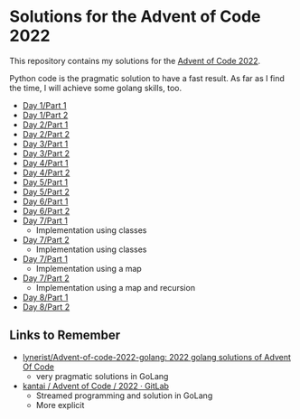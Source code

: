 # Solutions for the Advent of Code 2022

This repository contains my solutions for the [Advent of Code 2022](https://adventofcode.com/2022).

Python code is the pragmatic solution to have a fast result. As far as I find
the time, I will achieve some golang skills, too.

- [Day 1/Part 1](01/snacks_part1.py)
- [Day 1/Part 2](01/snacks_part2.py)
- [Day 2/Part 1](02/srp_part1.py)
- [Day 2/Part 2](02/srp_part2.py)
- [Day 3/Part 1](03/rucksacks_part1.py)
- [Day 3/Part 2](03/rucksacks_part2.py)
- [Day 4/Part 1](04/cleanup_part1.py)
- [Day 4/Part 2](04/cleanup_part2.py)
- [Day 5/Part 1](05/crates_part1.py)
- [Day 5/Part 2](05/crates_part2.py)
- [Day 6/Part 1](06/communication_part1.py)
- [Day 6/Part 2](06/communication_part2.py)
- [Day 7/Part 1](07/dirsize_part1.py)
  - Implementation using classes
- [Day 7/Part 2](07/dirsize_part2.py)
  - Implementation using classes
- [Day 7/Part 1](07/dirsize_map_part1.py)
  - Implementation using a map
- [Day 7/Part 2](07/dirsize_map_part2.py)
  - Implementation using a map and recursion
- [Day 8/Part 1](08/tree_house_part1.py)
- [Day 8/Part 2](08/tree_house_part2.py)

## Links to Remember

- [lynerist/Advent-of-code-2022-golang: 2022 golang solutions of Advent Of Code](https://github.com/lynerist/Advent-of-code-2022-golang)
  - very pragmatic solutions in GoLang
- [kantai / Advent of Code / 2022 · GitLab](https://gitlab.com/kantai/adventofcode/2022)
  - Streamed programming and solution in GoLang
  - More explicit
